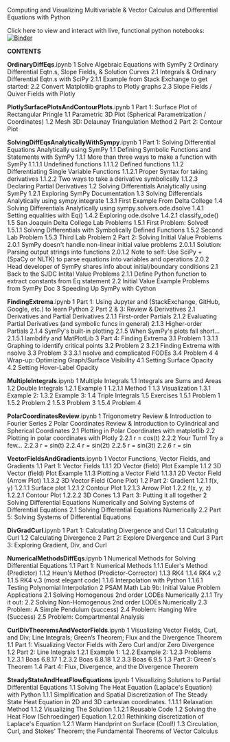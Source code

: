 Computing and Visualizing Multivariable & Vector Calculus and Differential Equations with Python


Click here to view and interact with live, functional python notebooks: [![Binder](https://mybinder.org/badge_logo.svg)](https://mybinder.org/v2/gh/clockelliptic/PSAM1819/master)

**CONTENTS**

**OrdinaryDiffEqs**.ipynb
1  Solve Algebraic Equations with SymPy
2  Ordinary Differential Eqtn.s, Slope Fields, & Solution Curves
2.1  Integrals & Ordinary Differential Eqtn.s with SciPy
2.1.1  Example from Stack Exchange to get started:
2.2  Convert Matplotlib graphs to Plotly graphs
2.3  Slope Fields / Quiver Fields with Plotly

**PlotlySurfacePlotsAndContourPlots**.ipynb
1  Part 1: Surface Plot of Rectangular Pringle
1.1  Parametric 3D Plot (Spherical Parametrization / Coordinates)
1.2  Mesh 3D: Delaunay Triangulation Method
2  Part 2: Contour Plot

**SolvingDiffEqsAnalyticallyWithSympy**.ipynb
1  Part 1: Solving Differential Equations Analytically using SymPy
1.1  Defining Symbolic Functions and Statements with SymPy
1.1.1  More than three ways to make a function with SymPy
1.1.1.1  Undefined functions
1.1.1.2  Defined functions
1.1.2  Differentiating Single Variable Functions
1.1.2.1  Proper Syntax for taking derivatives
1.1.2.2  Two ways to take a derivative symbolically
1.1.2.3  Declaring Partial Derivatives
1.2  Solving Differentials Analytically using SymPy
1.2.1  Exploring SymPy Documentation
1.3  Solving Differentials Analytically using sympy.integrate
1.3.1  First Example From Delta College
1.4  Solving Differentials Analytically using sympy.solvers.ode.dsolve
1.4.1  Setting equalities with Eq()
1.4.2  Exploring ode.dsolve
1.4.2.1  classify_ode()
1.5  San Joaquin Delta College Lab Problems
1.5.1  First Problem: Solved!
1.5.1.1  Solving Differentials with Symbolically Defined Functions
1.5.2  Second Lab Problem
1.5.3  Third Lab Problem
2  Part 2: Solving Initial Value Problems
2.0.1  SymPy doesn't handle non-linear initial value problems
2.0.1.1  Solution: Parsing output strings into functions
2.0.1.2  Note to self: Use SciPy + (SpaCy or NLTK) to parse equations into variables and operations
2.0.2  Head developer of SymPy shares info about initial/boundary conditions
2.1  Back to the SJDC Intital Value Problems
2.1.1  Define Python function to extract constants from Eq statement
2.2  Initial Value Example Problems from SymPy Doc
3  Speeding Up SymPy with Cython

**FindingExtrema**.ipynb
1  Part 1: Using Jupyter and (StackExchange, GitHub, Google, etc.) to learn Python
2  Part 2 & 3: Review & Derivatives
2.1  Derivatives and Partial Derivatives
2.1.1  First-order Partials
2.1.2  Evaluating Partial Derivatives (and symbolic funcs in general)
2.1.3  Higher-order Partials
2.1.4  SymPy's built-in plotting
2.1.5  When SymPy's plots fall short...
2.1.5.1  lambdify and MatPlotLib
3  Part 4: Finding Extrema
3.1  Problem 1
3.1.1  Graphing to identify critical points
3.2  Problem 2
3.2.1  Finding Extrema with nsolve
3.3  Problem 3
3.3.1  nsolve and complicated FODEs
3.4  Problem 4
4  Wrap-up: Optimizing Graph/Surface Visibility
4.1  Setting Surface Opacity
4.2  Setting Hover-Label Opacity

**MultipleIntegrals**.ipynb
1  Multiple Integrals
1.1  Integrals are Sums and Areas
1.2  Double Integrals
1.2.1  Example 1
1.2.1.1  Method 1
1.3  Visualization
1.3.1  Example 2:
1.3.2  Example 3:
1.4  Triple Integrals
1.5  Exercises
1.5.1  Problem 1
1.5.2  Problem 2
1.5.3  Problem 3
1.5.4  Problem 4

**PolarCoordinatesReview**.ipynb
1  Trigonometry Review & Introduction to Fourier Series
2  Polar Coordinates Review & Introduction to Cylindrical and Spherical Coordinates
2.1  Plotting in Polar Coordinates with matplotlib
2.2  Plotting in polar coordinates with Plotly
2.2.1  r = cos(t)
2.2.2  Your Turn! Try a few...
2.2.3  r = sin(t)
2.2.4  r = sin(2t)
2.2.5  r = sin(3t)
2.2.6  r = sin

**VectorFieldsAndGradients**.ipynb
1  Vector Functions, Vector Fields, and Gradients
1.1  Part 1: Vector Fields
1.1.1  2D Vector (field) Plot Example
1.1.2  3D Vector (field) Plot Example
1.1.3  Plotting a Vector Field
1.1.3.1  2D Vector Field (Arrow Plot)
1.1.3.2  3D Vector Field (Cone Plot)
1.2  Part 2: Gradient
1.2.1  f(x, y)
1.2.1.1  Surface plot
1.2.1.2  Contour Plot
1.2.1.3  Arrow Plot
1.2.2  f(x, y, z)
1.2.2.1  Contour Plot
1.2.2.2  3D Cones
1.3  Part 3: Putting it all together
2  Solving Differential Equations Numerically and Solving Systems of Differential Equations
2.1  Solving Differential Equations Numerically
2.2  Part 5: Solving Systems of Differential Equations

**DivGradCurl**.ipynb
1  Part 1: Calculating Divergence and Curl
1.1  Calculating Curl
1.2  Calculating Divergence
2  Part 2: Explore Divergence and Curl
3  Part 3: Exploring Gradient, Div, and Curl

**NumericalMethodsDiffEqs**.ipynb
1  Numerical Methods for Solving Differential Equations
1.1  Part 1: Numerical Methods
1.1.1  Euler's Method (Predictor)
1.1.2  Heun's Method (Predictor-Corrector)
1.1.3  RK4
1.1.4  RK4 v.2
1.1.5  RK4 v.3 (most elegant code)
1.1.6  Interpolation with Python
1.1.6.1  Testing Polynomial Interpolation
2  PSAM Math Lab 9b: Initial Value Problem Applications
2.1  Solving Homogenous 2nd order LODEs Numerically
2.1.1  Try it out:
2.2  Solving Non-Homogenous 2nd order LODEs Numerically
2.3  Problem: A Simple Pendulum (success)
2.4  Problem: Hanging Wire (Success)
2.5  Problem: Compartmental Analysis

**CurlDivTheoremsAndVectorFields**.ipynb
1  Visualizing Vector Fields, Curl, and Div; Line Integrals; Green’s Theorem; Flux and the Divergence Theorem
1.1  Part 1: Visualizing Vector Fields with Zero Curl and/or Zero Divergence
1.2  Part 2: Line Integrals
1.2.1  Example 1:
1.2.2  Example 2:
1.2.3  Problems
1.2.3.1  Boas 6.8.17
1.2.3.2  Boas 6.8.18
1.2.3.3  Boas 6.9.5
1.3  Part 3: Green's Theorem
1.4  Part 4: Flux, Divergence, and the Divergence Theorem

**SteadyStateAndHeatFlowEquations**.ipynb
1  Visualizing Solutions to Partial Differential Equations
1.1  Solving The Heat Equation (Laplace's Equation) with Python
1.1.1  Simplification and Spatial Discretization of The Steady State Heat Equation in 2D and 3D cartesian coordinates.
1.1.1.1  Relaxation Method
1.1.2  Visualizing The Solution
1.1.2.1  Reusable Code
1.2  Solving the Heat Flow (Schroedinger) Equation
1.2.0.1  Rethinking discretization of Laplace's Equation
1.2.1  Warm Handprint on Surface (Cool!)
1.3  Circulation, Curl, and Stokes' Theorem; the Fundamental Theorems of Vector Calculus
